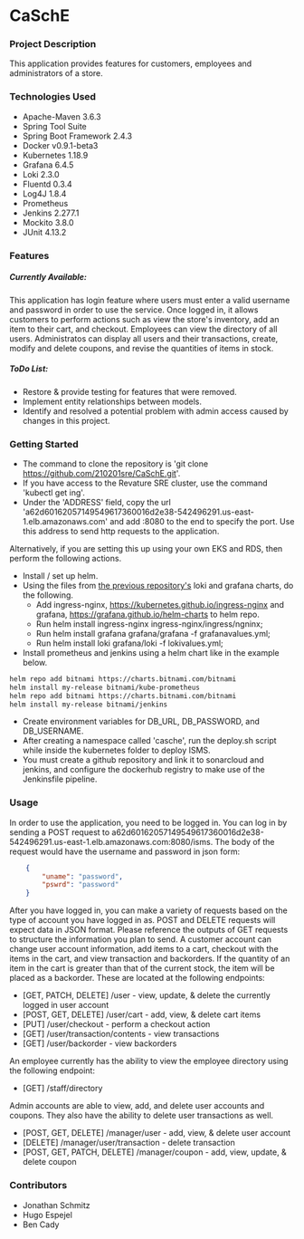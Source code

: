 # CaSchE

### Project Description
This application provides features for customers, employees and administrators of a store. 

### Technologies Used
* Apache-Maven 3.6.3
* Spring Tool Suite
* Spring Boot Framework 2.4.3
* Docker v0.9.1-beta3
* Kubernetes 1.18.9
* Grafana 6.4.5
* Loki 2.3.0
* Fluentd 0.3.4
* Log4J 1.8.4
* Prometheus
* Jenkins 2.277.1
* Mockito 3.8.0
* JUnit 4.13.2

### Features
##### Currently Available:
This application has login feature where users must enter a valid username and password in order to use the service. Once logged in, it allows customers to perform actions such as view the store's inventory, add an item to their cart, and checkout. Employees can view the directory of all users. Administratos can display all users and their transactions, create, modify and delete coupons, and revise the quantities of items in stock.

##### ToDo List:
- Restore & provide testing for features that were removed.
- Implement entity relationships between models.
- Identify and resolved a potential problem with admin access caused by changes in this project.


### Getting Started
* The command to clone the repository is 'git clone https://github.com/210201sre/CaSchE.git'.
* If you have access to the Revature SRE cluster, use the command 'kubectl get ing'.
* Under the 'ADDRESS' field, copy the url 'a62d60162057149549617360016d2e38-542496291.us-east-1.elb.amazonaws.com' and add :8080 to the end to specify the port. Use this address to send http requests to the application.

Alternatively, if you are setting this up using your own EKS and RDS, then perform the following actions.
* Install / set up helm.
* Using the files from [the previous repository's](https://github.com/210201sre/JonathanSchmitz-p1/tree/main/Project1/kubernetes) loki and grafana charts, do the following.
  * Add ingress-nginx, https://kubernetes.github.io/ingress-nginx and grafana, https://grafana.github.io/helm-charts to helm repo.
  * Run helm install ingress-nginx ingress-nginx/ingress/ngninx;
  * Run helm install grafana grafana/grafana -f grafanavalues.yml;
  * Run helm install loki grafana/loki -f lokivalues.yml;
* Install prometheus and jenkins using a helm chart like in the example below.
```sh
helm repo add bitnami https://charts.bitnami.com/bitnami
helm install my-release bitnami/kube-prometheus
helm repo add bitnami https://charts.bitnami.com/bitnami
helm install my-release bitnami/jenkins
```
* Create environment variables for DB_URL, DB_PASSWORD, and DB_USERNAME.
* After creating a namespace called 'casche', run the deploy.sh script while inside the kubernetes folder to deploy ISMS.
* You must create a github repository and link it to sonarcloud and jenkins, and configure the dockerhub registry to make use of the Jenkinsfile pipeline.

### Usage

In order to use the application, you need to be logged in. You can log in by sending a POST request to a62d60162057149549617360016d2e38-542496291.us-east-1.elb.amazonaws.com:8080/isms. The body of the request would have the username and password in json form:
```JSON
    {
        "uname": "password",
        "pswrd": "password"
    }
```

After you have logged in, you can make a variety of requests based on the type of account you have logged in as. POST and DELETE requests will expect data in JSON format. Please reference the outputs of GET requests to structure the information you plan to send.
A customer account can change user account information, add items to a cart, checkout with the items in the cart, and view transaction and backorders. If the quantity of an item in the cart is greater than that of the current stock, the item will be placed as a backorder. These are located at the following endpoints:
- \[GET, PATCH, DELETE]  /user - view, update, & delete the currently logged in user account
- \[POST, GET, DELETE]  /user/cart - add, view, & delete cart items
- \[PUT]  /user/checkout - perform a checkout action
- \[GET]  /user/transaction/contents - view transactions
- \[GET]  /user/backorder - view backorders

An employee currently has the ability to view the employee directory using the following endpoint:
- \[GET]  /staff/directory

Admin accounts are able to view, add, and delete user accounts and coupons. They also have the ability to delete user transactions as well.
- \[POST, GET, DELETE]  /manager/user - add, view, & delete user account
- \[DELETE]  /manager/user/transaction - delete transaction
- \[POST, GET, PATCH, DELETE]  /manager/coupon - add, view, update, & delete coupon


### Contributors
* Jonathan Schmitz
* Hugo Espejel
* Ben Cady
